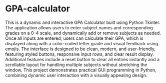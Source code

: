# GPA-calculator
This is a dynamic and interactive GPA Calculator built using Python Tkinter. The application allows users to enter subject names and corresponding grades on a 0–4 scale, and dynamically add or remove subjects as needed. Once all inputs are entered, users can calculate their GPA, which is displayed along with a color-coded letter grade and visual feedback using emojis. The interface is designed to be clean, modern, and user-friendly, featuring styled buttons, responsive input rows, and clear result display. Additional features include a reset button to clear all entries instantly and a scrollable layout for handling multiple subjects without stretching the window. This project demonstrates practical GUI programming in Python, combining dynamic user interaction with a visually appealing design.
